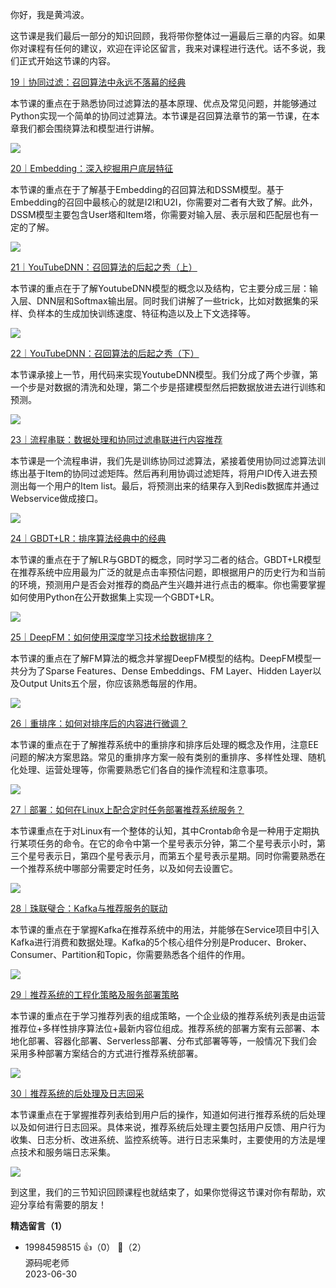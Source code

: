 你好，我是黄鸿波。

这节课是我们最后一部分的知识回顾，我将带你整体过一遍最后三章的内容。如果你对课程有任何的建议，欢迎在评论区留言，我来对课程进行迭代。话不多说，我们正式开始这节课的内容。

[19｜协同过滤：召回算法中永远不落幕的经典](https://time.geekbang.org/column/article/662725)

本节课的重点在于熟悉协同过滤算法的基本原理、优点及常见问题，并能够通过Python实现一个简单的协同过滤算法。本节课是召回算法章节的第一节课，在本章我们都会围绕算法和模型进行讲解。

![](https://static001.geekbang.org/resource/image/a6/ee/a681916a842c061794f9fc176868d7ee.jpg?wh=3132x2342)

[20｜Embedding：深入挖掘用户底层特征](https://time.geekbang.org/column/article/663444)

本节课的重点在于了解基于Embedding的召回算法和DSSM模型。基于Embedding的召回中最核心的就是I2I和U2I，你需要对二者有大致了解。此外，DSSM模型主要包含User塔和Item塔，你需要对输入层、表示层和匹配层也有一定的了解。

![](https://static001.geekbang.org/resource/image/11/65/11b380cdee6c01c687c9431363632465.jpg?wh=3222x2396)

[21｜YouTubeDNN：召回算法的后起之秀（上）](https://time.geekbang.org/column/article/664211)

本节课的重点在于了解YoutubeDNN模型的概念以及结构，它主要分成三层：输入层、DNN层和Softmax输出层。同时我们讲解了一些trick，比如对数据集的采样、负样本的生成加快训练速度、特征构造以及上下文选择等。

![](https://static001.geekbang.org/resource/image/6d/fb/6de97691e3e777e1yy2fe79923d8e3fb.jpg?wh=3000x1352)

[22｜YouTubeDNN：召回算法的后起之秀（下）](https://time.geekbang.org/column/article/664686)

本节课承接上一节，用代码来实现YoutubeDNN模型。我们分成了两个步骤，第一个步是对数据的清洗和处理，第二个步是搭建模型然后把数据放进去进行训练和预测。

![](https://static001.geekbang.org/resource/image/b8/e9/b8b861ce7c1091133ccbcca0ba5bf3e9.jpg?wh=3000x1406)

[23｜流程串联：数据处理和协同过滤串联进行内容推荐](https://time.geekbang.org/column/article/665271)

本节课是一个流程串讲，我们先是训练协同过滤算法，紧接着使用协同过滤算法训练出基于Item的协同过滤矩阵。然后再利用协调过滤矩阵，将用户ID传入进去预测出每一个用户的Item list。最后，将预测出来的结果存入到Redis数据库并通过Webservice做成接口。

![](https://static001.geekbang.org/resource/image/07/9b/0757268a191d32389ff92918d4ce9b9b.jpg?wh=3000x1790)

[24｜GBDT+LR：排序算法经典中的经典](https://time.geekbang.org/column/article/665983)

本节课的重点在于了解LR与GBDT的概念，同时学习二者的结合。GBDT+LR模型在推荐系统中应用最为广泛的就是点击率预估问题，即根据用户的历史行为和当前的环境，预测用户是否会对推荐的商品产生兴趣并进行点击的概率。你也需要掌握如何使用Python在公开数据集上实现一个GBDT+LR。

![](https://static001.geekbang.org/resource/image/0c/65/0ca1f2caec02614b6bffc32e5598bb65.jpg?wh=2574x2000)

[25｜DeepFM：如何使用深度学习技术给数据排序？](https://time.geekbang.org/column/article/666599)

本节课的重点在了解FM算法的概念并掌握DeepFM模型的结构。DeepFM模型一共分为了Sparse Features、Dense Embeddings、FM Layer、Hidden Layer以及Output Units五个层，你应该熟悉每层的作用。

![](https://static001.geekbang.org/resource/image/13/e2/13af849f4aa85405300b88fcf8e46fe2.jpg?wh=3000x2000)

[26｜重排序：如何对排序后的内容进行微调？](https://time.geekbang.org/column/article/667333)

本节课的重点在于了解推荐系统中的重排序和排序后处理的概念及作用，注意EE问题的解决方案思路。常见的重排序方案一般有类别的重排序、多样性处理、随机化处理、运营处理等，你需要熟悉它们各自的操作流程和注意事项。

![](https://static001.geekbang.org/resource/image/0b/c3/0bbe1abd748c069fd47b829f7bc92ec3.jpg?wh=3000x2000)

[27｜部署：如何在Linux上配合定时任务部署推荐系统服务？](https://time.geekbang.org/column/article/667819)

本节课重点在于对Linux有一个整体的认知，其中Crontab命令是一种用于定期执行某项任务的命令。在它的命令中第一个星号表示分钟，第二个星号表示小时，第三个星号表示日，第四个星号表示月，而第五个星号表示星期。同时你需要熟悉在一个推荐系统中哪部分需要定时任务，以及如何去设置它。

![](https://static001.geekbang.org/resource/image/29/73/29a4bdcc5645e3c995f722f759ab8d73.jpg?wh=3000x2000)

[28｜珠联璧合：Kafka与推荐服务的联动](https://time.geekbang.org/column/article/668518)

本节课的重点在于掌握Kafka在推荐系统中的用法，并能够在Service项目中引入Kafka进行消费和数据处理。Kafka的5个核心组件分别是Producer、Broker、Consumer、Partition和Topic，你需要熟悉各个组件的作用。

![](https://static001.geekbang.org/resource/image/77/4d/7704ac6b5b710447da4b960eb4f5544d.jpg?wh=3000x1748)

[29｜推荐系统的工程化策略及服务部署策略](https://time.geekbang.org/column/article/669464)

本节课的重点在于学习推荐列表的组成策略，一个企业级的推荐系统列表是由运营推荐位+多样性排序算法位+最新内容位组成。推荐系统的部署方案有云部署、本地化部署、容器化部署、Serverless部署、分布式部署等等，一般情况下我们会采用多种部署方案结合的方式进行推荐系统部署。

![](https://static001.geekbang.org/resource/image/61/b8/612f2aa819de09e0b30b4eaedf87f5b8.jpg?wh=2502x2234)

[30｜推荐系统的后处理及日志回采](https://time.geekbang.org/column/article/669873)

本节课重点在于掌握推荐列表给到用户后的操作，知道如何进行推荐系统的后处理以及如何进行日志回采。具体来说，推荐系统后处理主要包括用户反馈、用户行为收集、日志分析、改进系统、监控系统等。进行日志采集时，主要使用的方法是埋点技术和服务端日志采集。

![](https://static001.geekbang.org/resource/image/9b/11/9b143e04bc01ffbdb3a1f4522e7ae311.jpg?wh=3000x2000)

到这里，我们的三节知识回顾课程也就结束了，如果你觉得这节课对你有帮助，欢迎分享给有需要的朋友！
<div><strong>精选留言（1）</strong></div><ul>
<li><span>19984598515</span> 👍（0） 💬（2）<div>源码呢老师</div>2023-06-30</li><br/>
</ul>